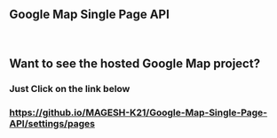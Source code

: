 ## Google Map Single Page API

<br>

## Want to see the hosted Google Map project?
### Just Click on the link below
### https://github.io/MAGESH-K21/Google-Map-Single-Page-API/settings/pages
